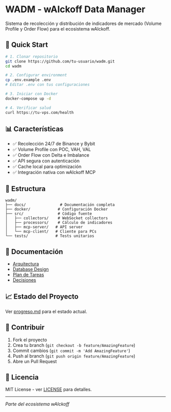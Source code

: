 # WADM - wAIckoff Data Manager

Sistema de recolección y distribución de indicadores de mercado (Volume Profile y Order Flow) para el ecosistema wAIckoff.

## 🚀 Quick Start

```bash
# 1. Clonar repositorio
git clone https://github.com/tu-usuario/wadm.git
cd wadm

# 2. Configurar environment
cp .env.example .env
# Editar .env con tus configuraciones

# 3. Iniciar con Docker
docker-compose up -d

# 4. Verificar salud
curl https://tu-vps.com/health
```

## 📊 Características

- ✅ Recolección 24/7 de Binance y Bybit
- ✅ Volume Profile con POC, VAH, VAL
- ✅ Order Flow con Delta e Imbalance
- ✅ API segura con autenticación
- ✅ Cache local para optimización
- ✅ Integración nativa con wAIckoff MCP

## 📁 Estructura

```
wadm/
├── docs/               # Documentación completa
├── docker/            # Configuración Docker
├── src/               # Código fuente
│   ├── collectors/    # WebSocket collectors
│   ├── processors/    # Cálculo de indicadores
│   ├── mcp-server/   # API server
│   └── mcp-client/   # Cliente para PCs
└── tests/            # Tests unitarios
```

## 🔧 Documentación

- [Arquitectura](docs/arquitectura/arquitectura-general.md)
- [Database Design](docs/arquitectura/database-design.md)
- [Plan de Tareas](docs/trazabilidad/tareas.md)
- [Decisiones](docs/trazabilidad/decisiones.md)

## 📈 Estado del Proyecto

Ver [progreso.md](docs/trazabilidad/progreso.md) para el estado actual.

## 🤝 Contribuir

1. Fork el proyecto
2. Crea tu branch (`git checkout -b feature/AmazingFeature`)
3. Commit cambios (`git commit -m 'Add AmazingFeature'`)
4. Push al branch (`git push origin feature/AmazingFeature`)
5. Abre un Pull Request

## 📝 Licencia

MIT License - ver [LICENSE](LICENSE) para detalles.

---

*Parte del ecosistema wAIckoff*
